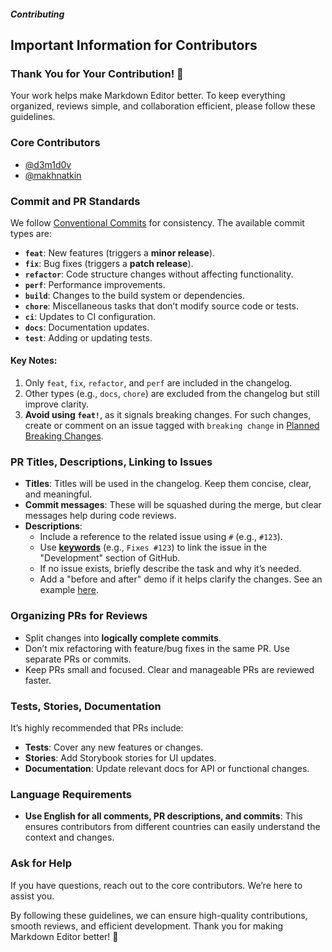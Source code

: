 ##### Contributing

## Important Information for Contributors

### Thank You for Your Contribution! 🙌
Your work helps make Markdown Editor better. To keep everything organized, reviews simple, and collaboration efficient, please follow these guidelines.

### Core Contributors
- [@d3m1d0v](https://github.com/d3m1d0v)
- [@makhnatkin](https://github.com/makhnatkin)

### Commit and PR Standards
We follow [Conventional Commits](https://www.conventionalcommits.org/en/v1.0.0/) for consistency. The available commit types are:

- **`feat`**: New features (triggers a **minor release**).
- **`fix`**: Bug fixes (triggers a **patch release**).
- **`refactor`**: Code structure changes without affecting functionality.
- **`perf`**: Performance improvements.
- **`build`**: Changes to the build system or dependencies.
- **`chore`**: Miscellaneous tasks that don’t modify source code or tests.
- **`ci`**: Updates to CI configuration.
- **`docs`**: Documentation updates.
- **`test`**: Adding or updating tests.

#### Key Notes:
1. Only `feat`, `fix`, `refactor`, and `perf` are included in the changelog.
2. Other types (e.g., `docs`, `chore`) are excluded from the changelog but still improve clarity.
3. **Avoid using `feat!`**, as it signals breaking changes. For such changes, create or comment on an issue tagged with `breaking change` in [Planned Breaking Changes](https://github.com/gravity-ui/markdown-editor/issues?q=is%3Aissue+is%3Aopen+label%3A%22breaking+change%22).

### PR Titles, Descriptions, Linking to Issues
- **Titles**: Titles will be used in the changelog. Keep them concise, clear, and meaningful.
- **Commit messages**: These will be squashed during the merge, but clear messages help during code reviews.
- **Descriptions**:
  - Include a reference to the related issue using `#` (e.g., `#123`).
  - Use **[keywords](https://docs.github.com/en/issues/tracking-your-work-with-issues/using-issues/linking-a-pull-request-to-an-issue#linking-a-pull-request-to-an-issue-using-a-keyword)** (e.g., `Fixes #123`) to link the issue in the "Development" section of GitHub.
  - If no issue exists, briefly describe the task and why it’s needed.
  - Add a "before and after" demo if it helps clarify the changes. See an example [here](https://github.com/gravity-ui/markdown-editor/pull/476).

### Organizing PRs for Reviews
- Split changes into **logically complete commits**.
- Don’t mix refactoring with feature/bug fixes in the same PR. Use separate PRs or commits.
- Keep PRs small and focused. Clear and manageable PRs are reviewed faster.

### Tests, Stories, Documentation
It’s highly recommended that PRs include:
- **Tests**: Cover any new features or changes.
- **Stories**: Add Storybook stories for UI updates.
- **Documentation**: Update relevant docs for API or functional changes.

### Language Requirements
- **Use English for all comments, PR descriptions, and commits**:
  This ensures contributors from different countries can easily understand the context and changes.

### Ask for Help
If you have questions, reach out to the core contributors. We’re here to assist you.

By following these guidelines, we can ensure high-quality contributions, smooth reviews, and efficient development. Thank you for making Markdown Editor better! 🚀
